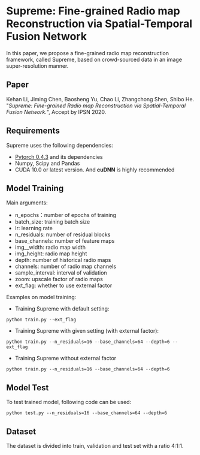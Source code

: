 # Supreme: Fine-grained Radio map Reconstruction via Spatial-Temporal Fusion Network
In this paper, we propose a fine-grained radio map reconstruction framework, called Supreme, based on
crowd-sourced data in an image super-resolution manner. 

## Paper
Kehan Li, Jiming Chen, Baosheng Yu, Chao Li, Zhangchong Shen, Shibo He. "*Supreme: Fine-grained Radio map Reconstruction via Spatial-Temporal Fusion Network.*", Accept by IPSN 2020.

## Requirements
Supreme uses the following dependencies:
* [Pytorch 0.4.3](https://pytorch.org/get-started/locally/) and its dependencies
* Numpy, Scipy and Pandas
* CUDA 10.0 or latest version. And **cuDNN** is highly recommended

## Model Training
Main arguments:
- n_epochs：number of epochs of training
- batch_size: training batch size
- lr: learning rate
- n_residuals: number of residual blocks
- base_channels: number of feature maps
- img__width: radio map width
- img_height: radio map height
- depth: number of historical radio maps
- channels: number of radio map channels
- sample_interval: interval of validation
- zoom: upscale factor of radio maps
- ext_flag: whether to use external factor

Examples on model training:
* Training Supreme with default setting:
```
python train.py --ext_flag
```

* Training Supreme with given setting (with external factor):
```
python train.py --n_residuals=16 --base_channels=64 --depth=6 --ext_flag
```

* Training Supreme without external factor 
```
python train.py --n_residuals=16 --base_channels=64 --depth=6
```

## Model Test
To test trained model, following code can be used:
```
python test.py --n_residuals=16 --base_channels=64 --depth=6
```

## Dataset
The dataset is divided into train, validation and test set with a ratio 4:1:1. 
  


